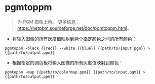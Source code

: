 # pgmtoppm

> 为 PGM 图像上色。
> 更多信息：<https://netpbm.sourceforge.net/doc/pgmtoppm.html>。

- 将输入图像的所有灰度值映射到两个指定颜色之间的所有颜色：

`pgmtoppm -black {{red}} --white {{blue}} {{path/to/input.pgm}} > {{path/to/output.ppm}}`

- 根据指定的调色板将输入图像的所有灰度值映射到颜色：

`pgmtoppm -map {{path/to/colormap.ppm}} {{path/to/input.pgm}} > {{path/to/output.ppm}}`